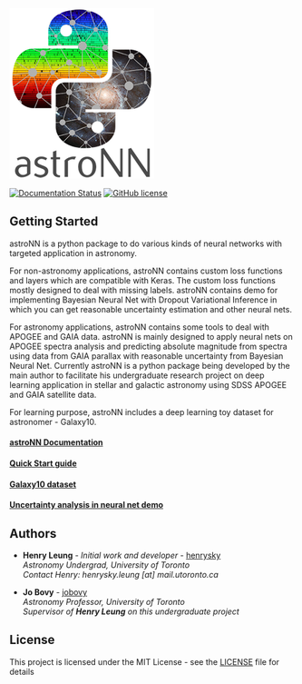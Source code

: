 ![AstroNN Logo](astroNN_icon_withname.png)

[![Documentation Status](https://readthedocs.org/projects/astronn/badge/?version=latest)](http://astronn.readthedocs.io/en/latest/?badge=latest)
[![GitHub license](https://img.shields.io/github/license/henrysky/astroNN.svg)](https://github.com/henrysky/astroNN/blob/master/LICENSE)

## Getting Started

astroNN is a python package to do various kinds of neural networks with targeted application in astronomy.

For non-astronomy applications, astroNN contains custom loss functions and layers which are compatible with Keras. The custom
loss functions mostly designed to deal with missing labels. astroNN contains demo for implementing Bayesian Neural
Net with Dropout Variational Inference in which you can get reasonable uncertainty estimation and other neural nets.

For astronomy applications, astroNN contains some tools to deal with APOGEE and GAIA data. astroNN is mainly designed
to apply neural nets on APOGEE spectra analysis and predicting absolute magnitude from spectra using data from GAIA parallax with
reasonable uncertainty from Bayesian Neural Net. 
Currently astroNN is a python package being developed by the main author to facilitate his undergraduate research
project on deep learning application in stellar and galactic astronomy using SDSS APOGEE and GAIA satellite data.

For learning purpose, astroNN includes a deep learning toy dataset for astronomer - Galaxy10.

#### [astroNN Documentation](http://astronn.readthedocs.io/)

#### [Quick Start guide](http://astronn.readthedocs.io/en/latest/quick_start.html)

#### [Galaxy10 dataset](http://astronn.readthedocs.io/en/latest/galaxy10.html)

#### [Uncertainty analysis in neural net demo](https://github.com/henrysky/astroNN/tree/master/demo_tutorial/NN_uncertainty_analysis)

## Authors

* **Henry Leung** - *Initial work and developer* - [henrysky](https://github.com/henrysky)\
*Astronomy Undergrad, University of Toronto*\
*Contact Henry: henrysky.leung [at] mail.utoronto.ca*


* **Jo Bovy** - [jobovy](https://github.com/jobovy)\
*Astronomy Professor, University of Toronto*\
*Supervisor of **Henry Leung** on this undergraduate project*

## License
This project is licensed under the MIT License - see the [LICENSE](LICENSE) file for details
